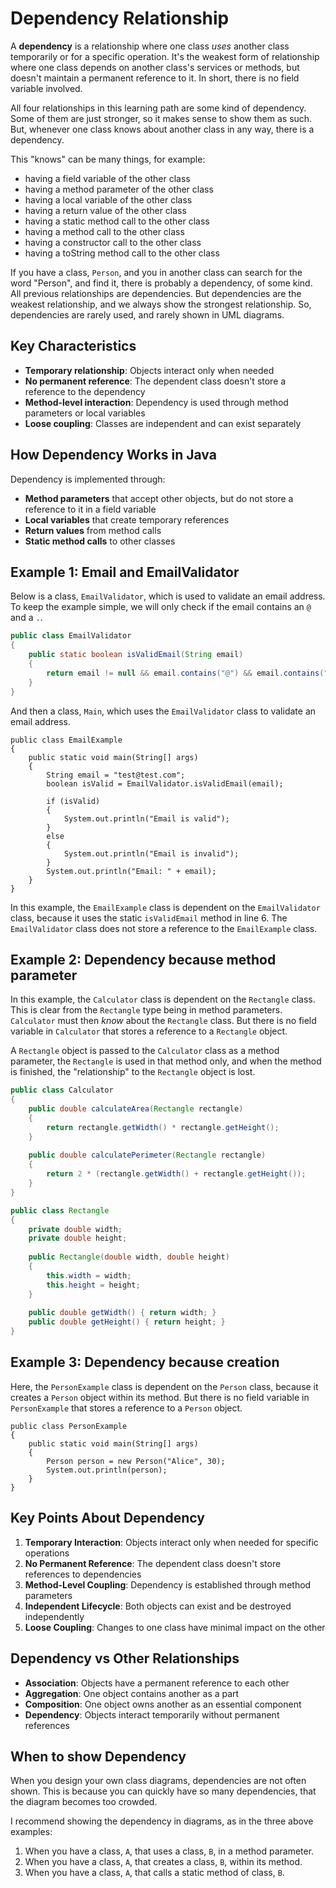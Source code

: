 # Dependency Relationship

A **dependency** is a relationship where one class _uses_ another class temporarily or for a specific operation. It's the weakest form of relationship where one class depends on another class's services or methods, but doesn't maintain a permanent reference to it. In short, there is no field variable involved.

All four relationships in this learning path are some kind of dependency. Some of them are just stronger, so it makes sense to show them as such. But, whenever one class knows about another class in any way, there is a dependency.

This "knows" can be many things, for example:

- having a field variable of the other class
- having a method parameter of the other class
- having a local variable of the other class
- having a return value of the other class
- having a static method call to the other class
- having a method call to the other class
- having a constructor call to the other class
- having a toString method call to the other class

If you have a class, `Person`, and you in another class can search for the word "Person", and find it, there is probably a dependency, of some kind. All previous relationships are dependencies. But dependencies are the weakest relationship, and we always show the strongest relationship. So, dependencies are rarely used, and rarely shown in UML diagrams.

## Key Characteristics

- **Temporary relationship**: Objects interact only when needed
- **No permanent reference**: The dependent class doesn't store a reference to the dependency
- **Method-level interaction**: Dependency is used through method parameters or local variables
- **Loose coupling**: Classes are independent and can exist separately

## How Dependency Works in Java

Dependency is implemented through:
- **Method parameters** that accept other objects, but do not store a reference to it in a field variable
- **Local variables** that create temporary references
- **Return values** from method calls
- **Static method calls** to other classes

## Example 1: Email and EmailValidator

Below is a class, `EmailValidator`, which is used to validate an email address. To keep the example simple, we will only check if the email contains an `@` and a `.`.

```java
public class EmailValidator 
{
    public static boolean isValidEmail(String email) 
    {
        return email != null && email.contains("@") && email.contains(".");
    }
}
```

And then a class, `Main`, which uses the `EmailValidator` class to validate an email address.

```java{6}
public class EmailExample 
{
    public static void main(String[] args) 
    {
        String email = "test@test.com";
        boolean isValid = EmailValidator.isValidEmail(email);

        if (isValid) 
        {
            System.out.println("Email is valid");
        }
        else 
        {
            System.out.println("Email is invalid");
        }
        System.out.println("Email: " + email);
    }
}
```

In this example, the `EmailExample` class is dependent on the `EmailValidator` class, because it uses the static `isValidEmail` method in line 6. The `EmailValidator` class does not store a reference to the `EmailExample` class.


## Example 2: Dependency because method parameter

In this example, the `Calculator` class is dependent on the `Rectangle` class. This is clear from the `Rectangle` type being in method parameters. `Calculator` must then _know_ about the `Rectangle` class. But there is no field variable in `Calculator` that stores a reference to a `Rectangle` object.

A `Rectangle` object is passed to the `Calculator` class as a method parameter, the `Rectangle` is used in that method only, and when the method is finished, the "relationship" to the `Rectangle` object is lost.

```java
public class Calculator 
{
    public double calculateArea(Rectangle rectangle) 
    {
        return rectangle.getWidth() * rectangle.getHeight();
    }
    
    public double calculatePerimeter(Rectangle rectangle) 
    {
        return 2 * (rectangle.getWidth() + rectangle.getHeight());
    }
}

public class Rectangle 
{
    private double width;
    private double height;
    
    public Rectangle(double width, double height) 
    {
        this.width = width;
        this.height = height;
    }
    
    public double getWidth() { return width; }
    public double getHeight() { return height; }
}
```

## Example 3: Dependency because creation

Here, the `PersonExample` class is dependent on the `Person` class, because it creates a `Person` object within its method. But there is no field variable in `PersonExample` that stores a reference to a `Person` object.

```java{5}
public class PersonExample
{
    public static void main(String[] args) 
    {
        Person person = new Person("Alice", 30);
        System.out.println(person);
    }
}
```

## Key Points About Dependency

1. **Temporary Interaction**: Objects interact only when needed for specific operations
2. **No Permanent Reference**: The dependent class doesn't store references to dependencies
3. **Method-Level Coupling**: Dependency is established through method parameters
4. **Independent Lifecycle**: Both objects can exist and be destroyed independently
5. **Loose Coupling**: Changes to one class have minimal impact on the other

## Dependency vs Other Relationships

- **Association**: Objects have a permanent reference to each other
- **Aggregation**: One object contains another as a part
- **Composition**: One object owns another as an essential component
- **Dependency**: Objects interact temporarily without permanent references

## When to show Dependency

When you design your own class diagrams, dependencies are not often shown. This is because you can quickly have so many dependencies, that the diagram becomes too crowded.

I recommend showing the dependency in diagrams, as in the three above examples:

1. When you have a class, `A`, that uses a class, `B`, in a method parameter.
2. When you have a class, `A`, that creates a class, `B`, within its method.
3. When you have a class, `A`, that calls a static method of class, `B`.
